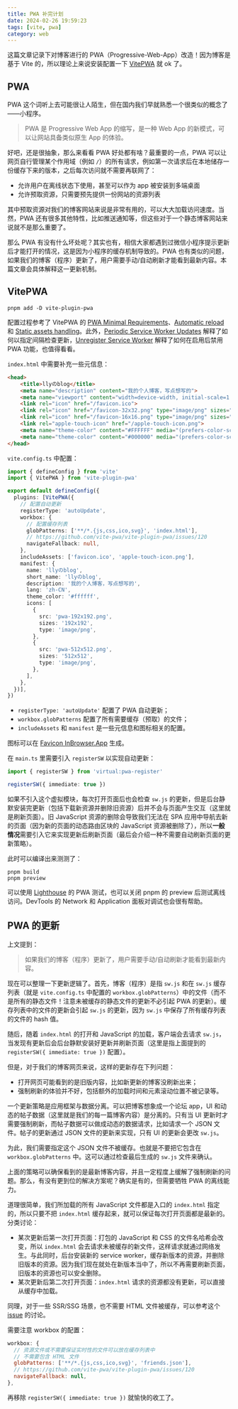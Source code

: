 ```yaml
---
title: PWA 补完计划
date: 2024-02-26 19:59:23
tags: [vite, pwa]
category: web
---
```


这篇文章记录下对博客进行的 PWA（Progressive-Web-App）改造！因为博客是基于 Vite 的，所以理论上来说安装配置一下 [VitePWA](https://github.com/vite-pwa/vite-plugin-pwa) 就 ok 了。

## PWA

PWA 这个词听上去可能很让人陌生，但在国内我们早就熟悉一个很类似的概念了——小程序。

<!-- more -->

> PWA 是 Progressive Web App 的缩写，是一种 Web App 的新模式，可以让网站具备类似原生 App 的体验。

好吧，还是很抽象，那么来看看 PWA 好处都有啥？最重要的一点，PWA 可以让网页自行管理某个作用域（例如 `/`）的所有请求，例如第一次请求后在本地储存一份缓存下来的版本，之后每次访问就不需要再联网了：

- 允许用户在离线状态下使用，甚至可以作为 app 被安装到多端桌面
- 允许预取资源，只需要预先提供一份网站的资源列表

其中预取资源对我们的博客网站来说是非常有用的，可以大大加载访问速度。当然，PWA 还有很多其他特性，比如推送通知等，但这些对于一个静态博客网站来说就不是那么重要了。

那么 PWA 有没有什么坏处呢？其实也有，相信大家都遇到过微信小程序提示更新后才能打开的情况，这是因为小程序的缓存机制导致的。PWA 也有类似的问题，如果我们的博客（程序）更新了，用户需要手动/自动刷新才能看到最新内容。本篇文章会具体解释这一更新机制。

## VitePWA

```shell
pnpm add -D vite-plugin-pwa
```

配置过程参考了 VitePWA 的 [PWA Minimal Requirements](https://vite-pwa-org.netlify.app/guide/pwa-minimal-requirements.html)、[Automatic reload](https://vite-pwa-org.netlify.app/guide/auto-update.html) 和 [Static assets handling](https://vite-pwa-org.netlify.app/guide/static-assets.html)。此外，[Periodic Service Worker Updates](https://vite-pwa-org.netlify.app/guide/periodic-sw-updates.html) 解释了如何以指定间隔检查更新，[Unregister Service Worker](https://vite-pwa-org.netlify.app/guide/unregister-service-worker.html) 解释了如何在启用后禁用 PWA 功能，也值得看看。

`index.html` 中需要补充一些元信息：

```html
<head>
    <title>llyのblog</title>
    <meta name="description" content="我的个人博客，写点想写的">
    <meta name="viewport" content="width=device-width, initial-scale=1.0" />
    <link rel="icon" href="/favicon.ico">
    <link rel="icon" href="/favicon-32x32.png" type="image/png" sizes="32x32">
    <link rel="icon" href="/favicon-16x16.png" type="image/png" sizes="16x16">
    <link rel="apple-touch-icon" href="/apple-touch-icon.png">
    <meta name="theme-color" content="#FFFFFF" media="(prefers-color-scheme: light)">
    <meta name="theme-color" content="#000000" media="(prefers-color-scheme: dark)">
</head>
```

`vite.config.ts` 中配置：

```typescript
import { defineConfig } from 'vite'
import { VitePWA } from 'vite-plugin-pwa'

export default defineConfig({
  plugins: [VitePWA({
    // 配置自动更新
    registerType: 'autoUpdate',
    workbox: {
      // 配置缓存列表
      globPatterns: ['**/*.{js,css,ico,svg}', 'index.html'],
      // https://github.com/vite-pwa/vite-plugin-pwa/issues/120
      navigateFallback: null,
    },
    includeAssets: ['favicon.ico', 'apple-touch-icon.png'],
    manifest: {
      name: 'llyのblog',
      short_name: 'llyのblog',
      description: '我的个人博客，写点想写的',
      lang: 'zh-CN',
      theme_color: '#ffffff',
      icons: [
        {
          src: 'pwa-192x192.png',
          sizes: '192x192',
          type: 'image/png',
        },
        {
          src: 'pwa-512x512.png',
          sizes: '512x512',
          type: 'image/png',
        },
      ],
    },
  })],
})
```

- `registerType: 'autoUpdate'` 配置了 PWA 自动更新；
- `workbox.globPatterns` 配置了所有需要缓存（预取）的文件；
- `includeAssets` 和 `manifest` 是一些元信息和图标相关的配置。

图标可以在 [Favicon InBrowser.App](https://favicon.inbrowser.app/tools/favicon-generator) 生成。

在 `main.ts` 里需要引入 `registerSW` 以实现自动更新：

```typescript
import { registerSW } from 'virtual:pwa-register'

registerSW({ immediate: true })
```

如果不引入这个虚拟模块，每次打开页面后也会检查 `sw.js` 的更新，但是后台静默安装完更新（包括下载新资源并删除旧资源）后并不会与页面产生交互（这里就是刷新页面）。旧 JavaScript 资源的删除会导致我们无法在 SPA 应用中导航去新的页面（因为新的页面的动态路由区块的 JavaScript 资源被删除了），所以**一般情况**需要引入它来实现更新后刷新页面（最后会介绍一种不需要自动刷新页面的更新策略）。

此时可以编译出来测测了：

```shell
pnpm build
pnpm preview
```

可以使用 [Lighthouse](https://github.com/GoogleChrome/lighthouse) 的 PWA 测试，也可以关闭 pnpm 的 preview 后测试离线访问。DevTools 的 Network 和 Application 面板对调试也会很有帮助。

## PWA 的更新

上文提到：

> 如果我们的博客（程序）更新了，用户需要手动/自动刷新才能看到最新内容。

现在可以整理一下更新逻辑了。首先，博客（程序）是指 `sw.js` 和在 `sw.js` 缓存列表（就是 `vite.config.ts` 中配置的 `workbox.globPatterns`）中的文件（而不是所有的静态文件！注意未被缓存的静态文件的更新不必引起 PWA 的更新）。缓存列表中的文件的更新会引起 `sw.js` 的更新，因为 `sw.js` 中保存了所有缓存列表的文件的 hash 值。

随后，随着 `index.html` 的打开和 JavaScript 的加载，客户端会去请求 `sw.js`，当发现有更新后会后台静默安装好更新并刷新页面（这里是指上面提到的 `registerSW({ immediate: true })` 配置）。

但是，对于我们的博客网页来说，这样的更新存在下列问题：

- 打开网页可能看到的是旧版内容，比如新更新的博客没刷新出来；
- 强制刷新的体验并不好，包括额外的加载时间和元素滚动位置不被记录等。

一个更新策略是应用框架与数据分离。可以把博客想象成一个论坛 app，UI 和动态的帖子数据（这里就是我们的每一篇博客内容）是分离的。只有当 UI 更新时才需要强制刷新，而帖子数据可以做成动态的数据请求，比如请求一个 JSON 文件。帖子的更新通过 JSON 文件的更新来实现，只有 UI 的更新会更改 `sw.js`。

为此，我们需要指定这个 JSON 文件不被缓存。也就是不要把它包含在 `workbox.globPatterns` 中。这可以通过检查最后生成的 `sw.js` 文件来确认。

上面的策略可以确保看到的是最新博客内容，并且一定程度上缓解了强制刷新的问题。那么，有没有更到位的解决方案呢？确实是有的，但需要牺牲 PWA 的离线能力。

道理很简单，我们所加载的所有 JavaScript 文件都是入口的 `index.html` 指定的，所以只要不把 `index.html` 缓存起来，就可以保证每次打开页面都是最新的。分类讨论：

- 某次更新后第一次打开页面：打包的 JavaScript 和 CSS 的文件名哈希会改变，所以 `index.html` 会去请求未被缓存的新文件，这样请求就通过网络发生。与此同时，后台安装新的 service worker，缓存新版本的资源，并删除旧版本的资源。因为我们现在就处在新版本当中了，所以不再需要刷新页面，旧版本的资源也可以安全删除。
- 某次更新后第二次打开页面：`index.html` 请求的资源都没有更新，可以直接从缓存中加载。

同理，对于一些 SSR/SSG 场景，也不需要 HTML 文件被缓存，可以参考这个 [issue](https://github.com/vite-pwa/vite-plugin-pwa/issues/120) 的讨论。

需要注意 workbox 的配置：

```javascript
workbox: {
  // 资源文件或不需要保证实时性的文件可以放在缓存列表中
  // 不需要包含 HTML 文件
  globPatterns: ['**/*.{js,css,ico,svg}', 'friends.json'],
  // https://github.com/vite-pwa/vite-plugin-pwa/issues/120
  navigateFallback: null,
},
```

再移除 `registerSW({ immediate: true })` 就愉快的收工了。
